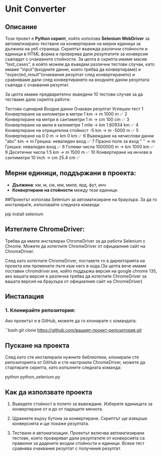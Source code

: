 # Unit Converter

## Описание
Този проект е **Python скрипт**, който използва **Selenium WebDriver** за автоматизирано тестване на конвертиране на мерни единици за дължина на уеб страница. Скриптът въвежда различни стойности и единици в HTML форма и проверява дали резултатите за конверсия съвпадат с очакваните стойности. За целта в скрипта имаме масив "test_cases", в който можем да въведем различни тестови случаи, като имаме "input"(входните данни, които трябва да конвертираме) и "expected_result"(очаквания резултат след конвертирането) и сравняваме дали след конвертирането на входните данни резултата съвпада с очаквания резултат.

За целта имаме предварително въведени 10 тестови случая за да тестваме дали скрипта работи:

Тестови сценарий	                             Входни данни	        Очакван резултат	      Успешен тест
1	Конвертиране на километри в метри	             1 km -> m	          1000 m	                    ✅
2	Конвертиране на метри в сантиметри	           1 m -> cm	          100 cm	                    ✅
3	Конвертиране на мили в километри	             1 mile -> km	        1.60934 km	                ✅
4	Конвертиране на отрицателна стойност	         -5 km -> m	          -5000 m	                    ✅
5	Конвертиране на 0	      		                   0 m -> km	          0 km	                      ✅
6	Въвеждане на нечислови данни	                 "abc" km -> m	      Грешка: невалиден вход      ✅
7	Празно поле за вход	                           " " -> m	            Грешка: невалиден вход      ✅
8	Големи числа	                                 1000000 m -> km	    1000 km	                    ✅
9	Десетични числа	                               1.5 km -> m	        1500 m	                    ✅
10	Конвертиране на инчове в сантиметри	         10 inch -> cm	      25.4 cm	                    ✅


## Мерни единици, поддържани в проекта:
- **Дължина**: км, м, см, мм, миля, ярд, фут, инч
- **Конвертиране на стойности** между тези единици.


##Проектът използва Selenium за автоматизиране на браузъра. За да го инсталирате, използвайте следната команда:

pip install selenium


## Изтеглете ChromeDriver:
Трябва да имате инсталиран ChromeDriver за да работи Selenium с Chrome. Можете да изтеглите ChromeDriver от официалния сайт на ChromeDriver.

След като изтеглите ChromeDriver, поставете го в директорията на проекта или променете пътя към него в кода.(За целта вече имаме поставен chromdriver.exe, който поддържа версия на google chrome 135, aко вашата версия е различна трябва да изтеглите ChromeDriver за вашата версия на браузъра от официалния сайт на ChromeDriver)

## Инсталация

### 1. Клонирайте репозитория:
Ако проектът е в GitHub, можете да го клонирате с командата:

``bash
git clone https://github.com/вашият-проект-репозитория.git

## Пускане на проекта 
След като сте инсталирали нужните библиотеки, клонирали сте репозиторията от GitHub и сте настроили ChromeDriver, можете да стартирате скрипта, като изпълните следната команда:

python python_selenium.py

## Как да използвате проекта
1. Въведете стойност в полето за въвеждане.
Изберете единицата за конвертиране от и до от падащите менюта.

2. Щракнете върху бутона за конвертиране.
Скриптът ще извърши конверсията и ще покаже резултата.

3. Тестване и автоматизация.
Проектът включва автоматизирани тестове, които проверяват дали резултатите от конверсията са правилни за дадените входни стойности и единици. Всеки тест сравнява очаквания резултат с получения резултат.

